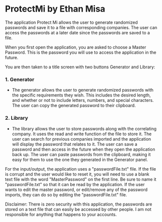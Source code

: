 # ProtectMi by Ethan Misa

The application Protect Mi allows the user to generate randomized passwords and save it to a file with corresponding companies. The user can access the passwords at a later date since the passwords are saved to a file.

When you first open the application, you are asked to choose a Master Password. This is the password you will use to access the application in the future. 

You are then taken to a title screen with two buttons Generator and Library:

### 1. Generator
* The generator allows the user to generate randomized passwords with the specific requirements they wish. This includes the desired length, and whether or not to include letters, numbers, and special characters. The user can copy the generated password to their clipboard. 

### 2. Library
* The library allows the user to store passwords along with the correlating company. It uses the read and write function of the file to store it. The user can search for previous companies imported and the application will display the password that relates to it. The user can save a password and then access in the future when they open the application back up. The user can paste passwords from the clipboard, making it easy for them to use the one they generated in the Generator panel.

For the input/output, the application uses a "passwordFile.txt" file. If the file is corrupt and the user would like to reset it, you will need to use a blank text file with the word "MasterPassword" on the first line. Be sure to name it "passwordFile.txt" so that it can be read by the application. If the user wants to edit the master password, or edit/remove any of the password imports, they can do so by editing the "passwordFile.txt" file.

Disclaimer: There is zero security with this application, the passwords are stored on a text file that can easily be accessed by other people. I am not responsible for anything that happens to your accounts. 
